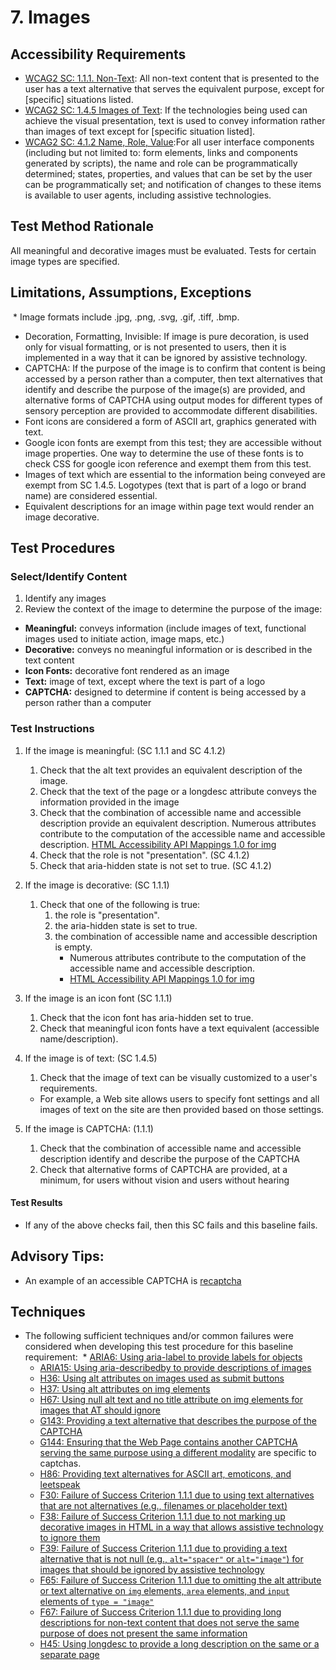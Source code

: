 # 7. Images

## Accessibility Requirements
* [WCAG2 SC: 1.1.1. Non-Text](https://www.w3.org/TR/UNDERSTANDING-WCAG20/text-equiv-all.html):  All non-text content that is presented to the user has a text alternative that serves the equivalent purpose, except for [specific] situations listed. 
* [WCAG2 SC: 1.4.5 Images of Text](https://www.w3.org/TR/UNDERSTANDING-WCAG20/visual-audio-contrast-text-presentation.html):  If the technologies being used can achieve the visual presentation, text is used to convey information rather than images of text except for [specific situation listed].
* [WCAG2 SC: 4.1.2 Name, Role, Value](https://www.w3.org/TR/UNDERSTANDING-WCAG20/ensure-compat-rsv.html):For all user interface components (including but not limited to: form elements, links and components generated by scripts), the name and role can be programmatically determined; states, properties, and values that can be set by the user can be programmatically set; and notification of changes to these items is available to user agents, including assistive technologies. 

## Test Method Rationale
All meaningful and decorative images must be evaluated. Tests for certain image types are specified. 

## Limitations, Assumptions, Exceptions
  * Image formats include .jpg, .png, .svg, .gif, .tiff, .bmp.
  * Decoration, Formatting, Invisible: If image is pure decoration, is used only for visual formatting, or is not presented to users, then it is implemented in a way that it can be ignored by assistive technology.
 * CAPTCHA: If the purpose of the image is to confirm that content is being accessed by a person rather than a computer, then text alternatives that identify and describe the purpose of the image(s) are provided, and alternative forms of CAPTCHA using output modes for different types of sensory perception are provided to accommodate different disabilities.   
 * Font icons are considered a form of ASCII art, graphics generated with text.
 * Google icon fonts are exempt from this test; they are accessible without image properties. One way to determine the use of these fonts is to check CSS for google icon reference and exempt them from this test.
 * Images of text which are essential to the information being conveyed are exempt from SC 1.4.5. Logotypes (text that is part of a logo or brand name) are considered essential.
 * Equivalent descriptions for an image within page text would render an image decorative.
 
## Test Procedures 
### Select/Identify Content
1. Identify any images
1. Review the context of the image to determine the purpose of the image:
  * **Meaningful:** conveys information (include images of text, functional images used to initiate action, image maps, etc.)
  * **Decorative:** conveys no meaningful information or is described in the text content 
  * **Icon Fonts:** decorative font rendered as an image
  * **Text:** image of text, except where the text is part of a logo
  * **CAPTCHA:** designed to determine if content is being accessed by a person rather than a computer

### Test Instructions 
1. If the image is meaningful: (SC 1.1.1 and SC 4.1.2) 
   1. Check that the alt text provides an equivalent description of the image.
   1. Check that the text of the page or a longdesc attribute conveys the information provided in the image
   1. Check that the combination of accessible name and accessible description provide an equivalent description. Numerous attributes contribute to the computation of the accessible name and accessible description. [HTML Accessibility API Mappings 1.0 for img](https://www.w3.org/TR/2017/WD-html-aam-1.0-20171027/#img-element)
   1. Check that the role is not "presentation". (SC 4.1.2)
   1. Check that aria-hidden state is not set to true. (SC 4.1.2) 

1. If the image is decorative: (SC 1.1.1)
   1. Check that one of the following is true:
      1. the role is "presentation". 
      1. the aria-hidden state is set to true.
      1. the combination of accessible name and accessible description is empty. 
         * Numerous attributes contribute to the computation of the accessible name and accessible description. 
         * [HTML Accessibility API Mappings 1.0 for img](https://www.w3.org/TR/2017/WD-html-aam-1.0-20171027/#img-element)
  
1. If the image is an icon font (SC 1.1.1)
   1. Check that the icon font has aria-hidden set to true. 
   1. Check that meaningful icon fonts have a text equivalent (accessible name/description).

1. If the image is of text: (SC 1.4.5)
   1. Check that the image of text can be visually customized to a user's requirements.
   * For example, a Web site allows users to specify font settings and all images of text on the site are then provided based on those settings.

1. If the image is CAPTCHA: (1.1.1)
   1. Check that the combination of accessible name and accessible description identify and describe the purpose of the CAPTCHA
   1. Check that alternative forms of CAPTCHA are provided, at a minimum, for users without vision and users without hearing

#### Test Results
* If any of the above checks fail, then this SC fails and this baseline fails.

## Advisory Tips:
* An example of an accessible CAPTCHA is [recaptcha](https://www.google.com/recaptcha/api2/demo?invisible=true)

## Techniques
* The following sufficient techniques and/or common failures were considered when developing this test procedure for this baseline requirement:
  * [ARIA6: Using aria-label to provide labels for objects](https://www.w3.org/TR/WCAG20-TECHS/ARIA6.html)
  * [ARIA15: Using aria-describedby to provide descriptions of images](https://www.w3.org/TR/WCAG20-TECHS/ARIA15.html)
  * [H36: Using alt attributes on images used as submit buttons](https://www.w3.org/TR/WCAG20-TECHS/H36.html)
  * [H37: Using alt attributes on img elements](https://www.w3.org/TR/WCAG20-TECHS/H37.html)
  * [H67: Using null alt text and no title attribute on img elements for images that AT should ignore](https://www.w3.org/TR/WCAG20-TECHS/H67.html)
  * [G143: Providing a text alternative that describes the purpose of the CAPTCHA](https://www.w3.org/TR/WCAG20-TECHS/G143.html)
  * [G144: Ensuring that the Web Page contains another CAPTCHA serving the same purpose using a different modality](https://www.w3.org/TR/WCAG20-TECHS/G144.html) are specific to captchas.
  * [H86: Providing text alternatives for ASCII art, emoticons, and leetspeak](https://www.w3.org/TR/WCAG20-TECHS/H86.html)
  * [F30: Failure of Success Criterion 1.1.1 due to using text alternatives that are not alternatives (e.g., filenames or placeholder text)](https://www.w3.org/TR/WCAG20-TECHS/F30.html)
  * [F38: Failure of Success Criterion 1.1.1 due to not marking up decorative images in HTML in a way that allows assistive technology to ignore them](https://www.w3.org/TR/WCAG20-TECHS/F38.html) 
  * [F39: Failure of Success Criterion 1.1.1 due to providing a text alternative that is not null (e.g., `alt="spacer"` or `alt="image"`) for images that should be ignored by assistive technology](https://www.w3.org/TR/WCAG20-TECHS/F39.html) 
  * [F65: Failure of Success Criterion 1.1.1 due to omitting the alt attribute or text alternative on `img` elements, `area` elements, and `input` elements of `type = "image"`](https://www.w3.org/TR/WCAG20-TECHS/F65.html) 
  * [F67: Failure of Success Criterion 1.1.1 due to providing long descriptions for non-text content that does not serve the same purpose of does not present the same information](https://www.w3.org/TR/WCAG20-TECHS/F67.html) 
  * [H45: Using longdesc to provide a long description on the same or a separate page](http://www.w3.org/TR/WCAG20-TECHS/H45.html)
  
